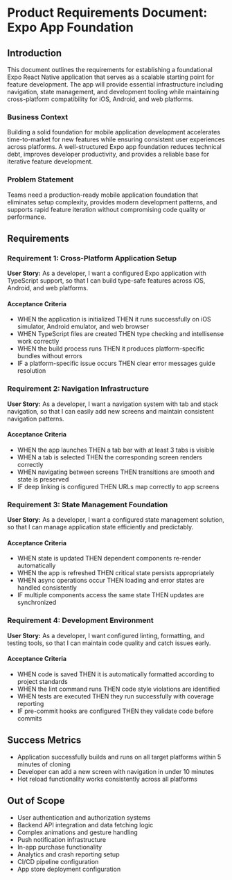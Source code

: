 # Product Requirements Document: Expo App Foundation

## Introduction

This document outlines the requirements for establishing a foundational Expo React Native application that serves as a scalable starting point for feature development. The app will provide essential infrastructure including navigation, state management, and development tooling while maintaining cross-platform compatibility for iOS, Android, and web platforms.

### Business Context
Building a solid foundation for mobile application development accelerates time-to-market for new features while ensuring consistent user experiences across platforms. A well-structured Expo app foundation reduces technical debt, improves developer productivity, and provides a reliable base for iterative feature development.

### Problem Statement
Teams need a production-ready mobile application foundation that eliminates setup complexity, provides modern development patterns, and supports rapid feature iteration without compromising code quality or performance.

## Requirements

### Requirement 1: Cross-Platform Application Setup
**User Story:** As a developer, I want a configured Expo application with TypeScript support, so that I can build type-safe features across iOS, Android, and web platforms.

#### Acceptance Criteria
- WHEN the application is initialized THEN it runs successfully on iOS simulator, Android emulator, and web browser
- WHEN TypeScript files are created THEN type checking and intellisense work correctly
- WHEN the build process runs THEN it produces platform-specific bundles without errors
- IF a platform-specific issue occurs THEN clear error messages guide resolution

### Requirement 2: Navigation Infrastructure
**User Story:** As a developer, I want a navigation system with tab and stack navigation, so that I can easily add new screens and maintain consistent navigation patterns.

#### Acceptance Criteria
- WHEN the app launches THEN a tab bar with at least 3 tabs is visible
- WHEN a tab is selected THEN the corresponding screen renders correctly
- WHEN navigating between screens THEN transitions are smooth and state is preserved
- IF deep linking is configured THEN URLs map correctly to app screens

### Requirement 3: State Management Foundation
**User Story:** As a developer, I want a configured state management solution, so that I can manage application state efficiently and predictably.

#### Acceptance Criteria
- WHEN state is updated THEN dependent components re-render automatically
- WHEN the app is refreshed THEN critical state persists appropriately
- WHEN async operations occur THEN loading and error states are handled consistently
- IF multiple components access the same state THEN updates are synchronized

### Requirement 4: Development Environment
**User Story:** As a developer, I want configured linting, formatting, and testing tools, so that I can maintain code quality and catch issues early.

#### Acceptance Criteria
- WHEN code is saved THEN it is automatically formatted according to project standards
- WHEN the lint command runs THEN code style violations are identified
- WHEN tests are executed THEN they run successfully with coverage reporting
- IF pre-commit hooks are configured THEN they validate code before commits

## Success Metrics

- Application successfully builds and runs on all target platforms within 5 minutes of cloning
- Developer can add a new screen with navigation in under 10 minutes
- Hot reload functionality works consistently across all platforms

## Out of Scope

- User authentication and authorization systems
- Backend API integration and data fetching logic
- Complex animations and gesture handling
- Push notification infrastructure
- In-app purchase functionality
- Analytics and crash reporting setup
- CI/CD pipeline configuration
- App store deployment configuration